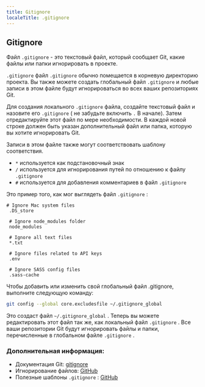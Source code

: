 ```yaml
---
title: Gitignore
localeTitle: .gitignore
---
```

## Gitignore

Файл `.gitignore` - это текстовый файл, который сообщает Git, какие файлы или папки игнорировать в проекте.

`.gitignore` файл `.gitignore` обычно помещается в корневую директорию проекта. Вы также можете создать глобальный файл `.gitignore` и любые записи в этом файле будут игнорироваться во всех ваших репозиториях Git.

Для создания локального `.gitignore` файла, создайте текстовый файл и назовите его `.gitignore` ( не забудьте включить `.` В начале). Затем отредактируйте этот файл по мере необходимости. В каждой новой строке должен быть указан дополнительный файл или папка, которую вы хотите игнорировать Git.

Записи в этом файле также могут соответствовать шаблону соответствия.

*   `*` используется как подстановочный знак
*   `/` используется для игнорирования путей по отношению к файлу `.gitignore`
*   `#` используется для добавления комментариев в файл `.gitignore`

Это пример того, как мог выглядеть файл `.gitignore` :
```
# Ignore Mac system files 
 .DS_store 
 
 # Ignore node_modules folder 
 node_modules 
 
 # Ignore all text files 
 *.txt 
 
 # Ignore files related to API keys 
 .env 
 
 # Ignore SASS config files 
 .sass-cache 
```

Чтобы добавить или изменить свой глобальный файл .gitignore, выполните следующую команду:

```bash
git config --global core.excludesfile ~/.gitignore_global 
```

Это создаст файл `~/.gitignore_global` . Теперь вы можете редактировать этот файл так же, как локальный файл `.gitignore` . Все ваши репозитории Git будут игнорировать файлы и папки, перечисленные в глобальном файле `.gitignore` .

### Дополнительная информация:

*   Документация Git: [gitignore](https://git-scm.com/docs/gitignore)
*   Игнорирование файлов: [GitHub](https://help.github.com/articles/ignoring-files/)
*   Полезные шаблоны `.gitignore` : [GitHub](https://github.com/github/gitignore)